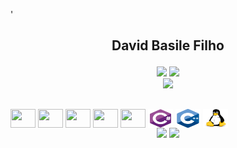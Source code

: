 '<h2 align="center">
  David Basile Filho
</h2>

<div align="center">
  <img height="160em" src="https://github-readme-stats.vercel.app/api?username=davidbasilefilho&show_icons=true&include_all_commits=true&count_private=true&bg_color=303446&text_color=c6d0f5&icon_color=ca9ee6&title_color=81c8be&hide_border=true&border_radius=12">
  <img height="160em" src="https://github-readme-stats.vercel.app/api/top-langs/?username=davidbasilefilho&layout=compact&langs_count=7&bg_color=303446&text_color=c6d0f5&icon_color=ca9ee6&title_color=81c8be&hide_border=true&border_radius=12">
</div>

<div align="center">
  <img height="160em" src="https://github.com/davidbasilefilho/davidbasilefilho/blob/output/github-contribution-grid-snake.svg">   
</div>

##
  
<div align="center" style="display: inline-block">
  <img align="center" height="30" width="40" src="https://cdn.jsdelivr.net/gh/devicons/devicon/icons/javascript/javascript-original.svg" />
  <img align="center" height="30" width="40" src="https://cdn.jsdelivr.net/gh/devicons/devicon/icons/typescript/typescript-original.svg" />
  <img align="center" height="30" width="40" src="https://cdn.jsdelivr.net/gh/devicons/devicon/icons/php/php-original.svg" />
  <img align="center" height="30" width="40" src="https://cdn.jsdelivr.net/gh/devicons/devicon/icons/react/react-original.svg" />
  <img align="center" height="30" width="40" src="https://cdn.jsdelivr.net/gh/devicons/devicon/icons/nextjs/nextjs-original.svg" />
  <img align="center" height="30" width="40" src="https://raw.githubusercontent.com/devicons/devicon/master/icons/csharp/csharp-original.svg">
  <img align="center" height="30" width="40" src="https://raw.githubusercontent.com/devicons/devicon/master/icons/cplusplus/cplusplus-original.svg">
  <img align="center" height="30" width="40" src="https://raw.githubusercontent.com/devicons/devicon/master/icons/linux/linux-original.svg">
</div>

<br>
 
<div align="center"> 
  <a href="https://www.linkedin.com/in/davidbasilefilho" target="_blank"><img src="https://img.shields.io/badge/-LinkedIn-%230077B5?style=for-the-badge&logo=linkedin&logoColor=white" target="_blank"></a> 
  <a href = "mailto:david.basile.filho@outlook.com"><img src="https://img.shields.io/badge/-EMail-%23333?style=for-the-badge&logo=microsoft-outlook&logoColor=white" target="_blank"></a>
  
 </div>
